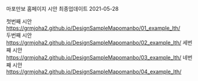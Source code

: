 마포만보 홈페이지 시안
최종업데이트 2021-05-28

첫번째 시안
https://grmjoha2.github.io/DesignSampleMapomanbo/01_example_lth/
<br>
두번째 시안
https://grmjoha2.github.io/DesignSampleMapomanbo/02_example_lth/
세번째 시안
https://grmjoha2.github.io/DesignSampleMapomanbo/03_example_lth/
네번째 시안
https://grmjoha2.github.io/DesignSampleMapomanbo/04_example_lth/
